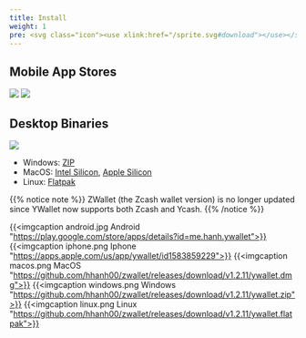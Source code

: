 ```yaml
---
title: Install
weight: 1
pre: <svg class="icon"><use xlink:href="/sprite.svg#download"></use></svg>
---
```


## Mobile App Stores

<a href="https://play.google.com/store/apps/details?id=me.hanh.ywallet"><img class="download-badge" src="../google-store-badge.svg"></a>
<a href="https://apps.apple.com/us/app/ywallet/id1583859229"><img class="download-badge" src="../apple-store-badge.svg"></a>

## Desktop Binaries
<a href="https://www.microsoft.com/en-us/p/ywallet/9pjz924hs2s6"><img class="download-badge" src="../microsoft-store-badge.svg"></a>
- Windows: [ZIP](https://github.com/hhanh00/zwallet/releases/download/v1.2.11/ywallet.zip)
- MacOS: [Intel Silicon](https://github.com/hhanh00/zwallet/releases/download/v1.2.11/ywallet.dmg), [Apple Silicon](https://github.com/hhanh00/zwallet/releases/download/v1.2.11/ywallet-m1.dmg)
- Linux: [Flatpak](https://github.com/hhanh00/zwallet/releases/download/v1.2.11/ywallet.flatpak)


{{% notice note %}}
ZWallet (the Zcash wallet version) is no longer updated since YWallet now supports both Zcash and Ycash. 
{{% /notice %}} 


{{<imgcaption android.jpg Android "https://play.google.com/store/apps/details?id=me.hanh.ywallet">}}
{{<imgcaption iphone.png Iphone "https://apps.apple.com/us/app/ywallet/id1583859229">}}
{{<imgcaption macos.png MacOS "https://github.com/hhanh00/zwallet/releases/download/v1.2.11/ywallet.dmg">}}
{{<imgcaption windows.png Windows "https://github.com/hhanh00/zwallet/releases/download/v1.2.11/ywallet.zip">}}
{{<imgcaption linux.png Linux "https://github.com/hhanh00/zwallet/releases/download/v1.2.11/ywallet.flatpak">}}
